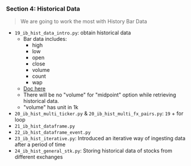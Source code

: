 ### Section 4: Historical Data

> We are going to work the most with History Bar Data

- `19_ib_hist_data_intro.py`: obtain historical data
  - Bar data includes:
    - high
    - low
    - open
    - close
    - volume
    - count
    - wap
  - [Doc here](http://interactivebrokers.github.io/tws-api/historical_data.html)
  - There will be no "volume" for "midpoint" option while retrieving historical data.
  - "volume" has unit in 1k
- `20_ib_hist_multi_ticker.py` & `20_ib_hist_multi_fx_pairs.py`: `19` + for loop
- `21_ib_hist_dataframe.py`
- `22_ib_hist_dataframe_event.py`
- `23_ib_hist_iterative.py`: Introduced an iterative way of ingesting data after a period of time
- `24_ib_hist_general_stk.py`: Storing historical data of stocks from different exchanges
